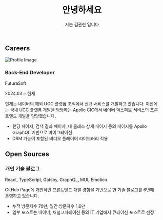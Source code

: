 <!DOCTYPE html>
<html lang="en">

<head>
    <meta charset="UTF-8">
    <meta name="viewport" content="width=device-width, initial-scale=1.0">
    <title>Resume</title>
    <link href="https://cdn.jsdelivr.net/npm/tailwindcss@3.4.1/dist/tailwind.min.css" rel="stylesheet">
</head>

<body class="bg-gray-100 text-gray-900">
    <div class="max-w-3xl mx-auto p-4">
        <header class="mb-8">
            <h1 class="text-3xl font-bold">안녕하세요</h1>
            <p class="mt-2">저는 김관현 입니다</p>
        </header>
        <section class="mb-8">
            <h2 class="text-2xl font-semibold">Careers</h2>
            <div class="mt-4">
                <div class="grid grid-cols-4 gap-4">
                    <div class="bg-white shadow-md rounded p-4 mb-4 flex col-span-1">
                        <img src="../blog/img/resume/futura.jpg" alt="Profile Image" class="w-32 h-32 object-contain mr-4">
                    </div>
                    <div class="bg-white shadow-md rounded p-4 mb-4 flex col-span-3">
                        <div class="flex flex-col">
                            <div class="flex items-center mb-2">
                                <div class="mr-4">
                                    <h3 class="text-xl font-semibold">Back-End Developer</h3>
                                    <p class="text-lg font-medium">FuturaSoft</p>
                                </div>
                                <p class="text-sm text-gray-600">2024.03 ~ 현재</p>
                            </div>
                            <div>
                                <p class="mt-2">현재는 네이버의 해외 UGC 플랫폼 조직에서 신규 서비스를 개발하고 있습니다. 이전에는 국내 UGC 플랫폼 개발을 담당하는 Apollo CIC에서 네이버 엑스퍼트 서비스의 프론트엔드 개발을 담당했습니다.</p>
                                <ul class="list-disc pl-5 mt-2">
                                    <li>랜딩 페이지, 검색 결과 페이지, 내 클래스 상세 페이지 등의 페이지를 Apollo GraphQL 기반으로 마이그레이션</li>
                                    <li>DRM 기능이 포함된 비디오 플레이어 라이브러리 적용</li>
                                </ul>
                            </div>
                        </div>
                    </div>
                    <div class="bg-white shadow-md rounded p-4 mb-4 col-span-4"></div>
                    <div class="bg-white shadow-md rounded p-4 mb-4 col-span-4"></div>
                </div>
            </div>
        </section>
        <section class="mb-8">
            <h2 class="text-2xl font-semibold">Open Sources</h2>
            <div class="mt-4">
                <div class="bg-white shadow-md rounded p-4 mb-4">
                    <h3 class="text-xl font-semibold">개인 기술 블로그</h3>
                    <p class="text-sm text-gray-600">React, TypeScript, Gatsby, GraphQL, MUI, Emotion</p>
                    <p class="mt-2">GitHub Page에 개인적인 프론트엔드 개발 경험을 기반으로 한 기술 블로그를 6년째 운영하고 있습니다.</p>
                    <ul class="list-disc pl-5 mt-2">
                        <li>누적 방문자수 70만, 월간 방문자수 1.6만</li>
                        <li>일부 포스트는 네이버, 채널코퍼레이션 등의 IT 기업에서 큐레이션 포스트로 선정</li>
                    </ul>
                </div>
                <!-- Add more open source projects similarly -->
            </div>
        </section>
        <!-- Add other sections like Activities, Educations similarly -->
    </div>
</body>

</html>